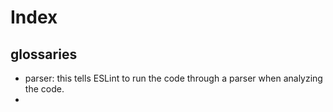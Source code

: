# Index


## glossaries
- parser: this tells ESLint to run the code through a parser when analyzing the code. 
- 